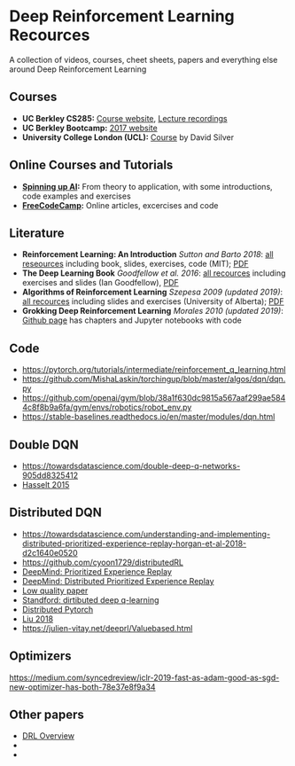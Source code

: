 # Deep Reinforcement Learning Recources

A collection of videos, courses, cheet sheets, papers and everything else around Deep Reinforcement Learning

## Courses

- **UC Berkley CS285:** [Course website](http://rail.eecs.berkeley.edu/deeprlcourse/resources/#prev-off), [Lecture recordings](https://www.youtube.com/playlist?list=PLkFD6_40KJIwhWJpGazJ9VSj9CFMkb79A)
- **UC Berkley Bootcamp:** [2017 website](https://sites.google.com/view/deep-rl-bootcamp/home)
- **University College London (UCL):** [Course](https://www.davidsilver.uk/teaching/) by David Silver

## Online Courses and Tutorials

- **[Spinning up AI](https://spinningup.openai.com/en/latest/user/introduction.html):** From theory to application, with some introductions, code examples and exercises
- **[FreeCodeCamp](https://github.com/simoninithomas/Deep_reinforcement_learning_Course):** Online articles, excercises and code

## Literature

- **Reinforcement Learning: An Introduction** *Sutton and Barto 2018*: [all reseources](http://incompleteideas.net/book/the-book-2nd.html) including book, slides, exercises, code (MIT); [PDF](http://incompleteideas.net/book/RLbook2020.pdf) 
- **The Deep Learning Book** *Goodfellow et al. 2016*: [all recources](http://www.deeplearningbook.org/) including exercises and slides (Ian Goodfellow), [PDF](https://raw.githubusercontent.com/janishar/mit-deep-learning-book-pdf/master/complete-book-bookmarked-pdf/deeplearningbook.pdf)
- **Algorithms of Reinforcement Learning** *Szepesa 2009 (updated 2019)*: [all recources](https://sites.ualberta.ca/~szepesva/rlbook.html) including slides and exercises (University of Alberta); [PDF](https://sites.ualberta.ca/~szepesva/papers/RLAlgsInMDPs.pdf) 
- **Grokking Deep Reinforcement Learning** *Morales 2010 (updated 2019)*: [Github page](https://github.com/mimoralea/gdrl) has chapters and Jupyter notebooks with code

## Code 

- https://pytorch.org/tutorials/intermediate/reinforcement_q_learning.html
- https://github.com/MishaLaskin/torchingup/blob/master/algos/dqn/dqn.py
- https://github.com/openai/gym/blob/38a1f630dc9815a567aaf299ae5844c8f8b9a6fa/gym/envs/robotics/robot_env.py
- https://stable-baselines.readthedocs.io/en/master/modules/dqn.html


## Double DQN 

- https://towardsdatascience.com/double-deep-q-networks-905dd8325412
- [Hasselt 2015](https://arxiv.org/pdf/1509.06461.pdf)


## Distributed DQN

- https://towardsdatascience.com/understanding-and-implementing-distributed-prioritized-experience-replay-horgan-et-al-2018-d2c1640e0520
- https://github.com/cyoon1729/distributedRL
- [DeepMind: Prioritized Experience Replay](https://arxiv.org/pdf/1511.05952.pdf)
- [DeepMind: Distributed Prioritized Experience Replay](https://arxiv.org/pdf/1803.00933.pdf)
- [Low quality paper](https://arxiv.org/ftp/arxiv/papers/1811/1811.10264.pdf)
- [Standford: dirtibuted deep q-learning](https://stanford.edu/~rezab/classes/cme323/S15/projects/deep_Qlearning_report.pdf)
- [Distributed Pytorch](https://pytorch.org/tutorials/beginner/dist_overview.html)
- [Liu 2018](https://arxiv.org/ftp/arxiv/papers/1811/1811.10264.pdf)
- https://julien-vitay.net/deeprl/Valuebased.html




## Optimizers


https://medium.com/syncedreview/iclr-2019-fast-as-adam-good-as-sgd-new-optimizer-has-both-78e37e8f9a34


## Other papers

- [DRL Overview](https://arxiv.org/abs/1701.07274)
- 
- 